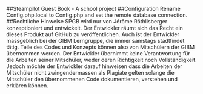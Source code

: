 ##Steampilot Guest Book - A school project
##Configuration
Rename Config.php.local to Config.php and set the remote database connection.
##Rechtliche Hinweise
SPGB wird nur von Jérôme Röthlisberger konzeptioniert und entwickelt. Der Entwickler räumt sich das Recht ein dieses
Produkt auf GitHub zu veröffentlichen. Auch ist der Entwickler massgeblich bei der GIBM Lerngruppe,
die immer samstags stadtfindet tätig. Teile des Codes und Konzepts können also von Mitschülern der GIBM übernommen
werden. Der Entwickler übernimmt keine Verantwortung für die Arbeiten seiner Mitschüler,
weder deren Richtigkeit noch Vollständigkeit. Jedoch möchte der Entwickler darauf hinweisen dass die Arbeiten der
Mitschüler nicht zwingendermassen als Plagiate gelten solange die Mitschüler den übernommenen Code
dokumentieren, verstehen und erklären können.
